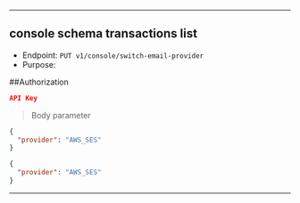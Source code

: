 
----------------------------------------------------------------------------------
## console schema transactions list
* Endpoint: `PUT v1/console/switch-email-provider`
* Purpose: 

##Authorization

```json
API Key
```

> Body parameter

```json
{
  "provider": "AWS_SES"
}
```

```json
{
  "provider": "AWS_SES"
}
```
----------------------------------------------------------------------------------